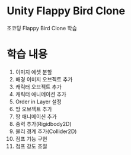 # Unity Flappy Bird Clone
조코딩 Flappy Bird Clone 학습
# 학습 내용
1. 이미지 에셋 분할
2. 배경 이미지 오브젝트 추가
3. 캐릭터 오브젝트 추가
4. 캐릭터 애니메이션 추가
5. Order in Layer 설정
6. 땅 오브젝트 추가
7. 땅 애니메이션 추가
8. 중력 추가(Rigidbody2D)
9. 물리 경계 추가(Collider2D)
10. 점프 기능 구현
11. 점프 강도 조절
